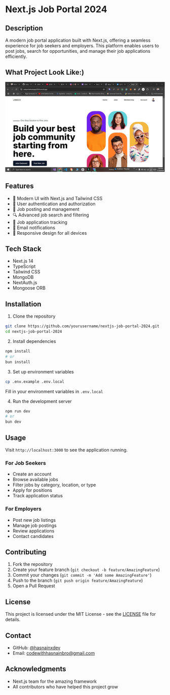 # Next.js Job Portal 2024

## Description
A modern job portal application built with Next.js, offering a seamless experience for job seekers and employers. This platform enables users to post jobs, search for opportunities, and manage their job applications efficiently.

## What Project Look Like:)
![Job Portal Demo](./public/demo.jpg)

## Features
- 🚀 Modern UI with Next.js and Tailwind CSS
- 👥 User authentication and authorization
- 💼 Job posting and management
- 🔍 Advanced job search and filtering
- 📝 Job application tracking
- 💌 Email notifications
- 📱 Responsive design for all devices

## Tech Stack
- Next.js 14
- TypeScript
- Tailwind CSS
- MongoDB
- NextAuth.js
- Mongoose ORB

## Installation

1. Clone the repository
```bash
git clone https://github.com/yourusername/nextjs-job-portal-2024.git
cd nextjs-job-portal-2024
```

2. Install dependencies
```bash
npm install
# or
bun install
```

3. Set up environment variables
```bash
cp .env.example .env.local
```
Fill in your environment variables in `.env.local`

4. Run the development server
```bash
npm run dev
# or
bun dev
```

## Usage
Visit `http://localhost:3000` to see the application running.

### For Job Seekers
- Create an account
- Browse available jobs
- Filter jobs by category, location, or type
- Apply for positions
- Track application status

### For Employers
- Post new job listings
- Manage job postings
- Review applications
- Contact candidates

## Contributing
1. Fork the repository
2. Create your feature branch (`git checkout -b feature/AmazingFeature`)
3. Commit your changes (`git commit -m 'Add some AmazingFeature'`)
4. Push to the branch (`git push origin feature/AmazingFeature`)
5. Open a Pull Request

## License
This project is licensed under the MIT License - see the [LICENSE](LICENSE) file for details.

## Contact
- GitHub: [@hasnainxdev](https://github.com/hasnainxdev)
- Email: codewithhasnainbro@gmail.com

## Acknowledgments
- Next.js team for the amazing framework
- All contributors who have helped this project grow
